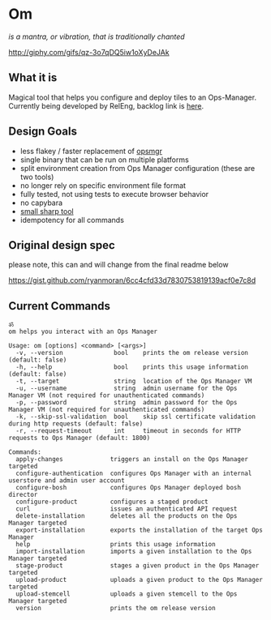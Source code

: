 # Om

_is a mantra, or vibration, that is traditionally chanted_

http://giphy.com/gifs/qz-3o7qDQ5iw1oXyDeJAk

## What it is

Magical tool that helps you configure and deploy tiles to an Ops-Manager. 
Currently being developed by RelEng, backlog link is [here](https://www.pivotaltracker.com/epic/show/2982497).

## Design Goals

- less flakey / faster replacement of [opsmgr](https://github.com/pivotal-cf/opsmgr)
- single binary that can be run on multiple platforms
- split environment creation from Ops Manager configuration (these are two tools)
- no longer rely on specific environment file format
- fully tested, not using tests to execute browser behavior
- no capybara
- [small sharp tool](https://brandur.org/small-sharp-tools)
- idempotency for all commands

## Original design spec

please note, this can and will change from the final readme below

https://gist.github.com/ryanmoran/6cc4cfd33d7830753819139acf0e7c8d

## Current Commands
```
ॐ
om helps you interact with an Ops Manager

Usage: om [options] <command> [<args>]
  -v, --version              bool    prints the om release version (default: false)
  -h, --help                 bool    prints this usage information (default: false)
  -t, --target               string  location of the Ops Manager VM
  -u, --username             string  admin username for the Ops Manager VM (not required for unauthenticated commands)
  -p, --password             string  admin password for the Ops Manager VM (not required for unauthenticated commands)
  -k, --skip-ssl-validation  bool    skip ssl certificate validation during http requests (default: false)
  -r, --request-timeout      int     timeout in seconds for HTTP requests to Ops Manager (default: 1800)

Commands:
  apply-changes             triggers an install on the Ops Manager targeted
  configure-authentication  configures Ops Manager with an internal userstore and admin user account
  configure-bosh            configures Ops Manager deployed bosh director
  configure-product         configures a staged product
  curl                      issues an authenticated API request
  delete-installation       deletes all the products on the Ops Manager targeted
  export-installation       exports the installation of the target Ops Manager
  help                      prints this usage information
  import-installation       imports a given installation to the Ops Manager targeted
  stage-product             stages a given product in the Ops Manager targeted
  upload-product            uploads a given product to the Ops Manager targeted
  upload-stemcell           uploads a given stemcell to the Ops Manager targeted
  version                   prints the om release version

```
